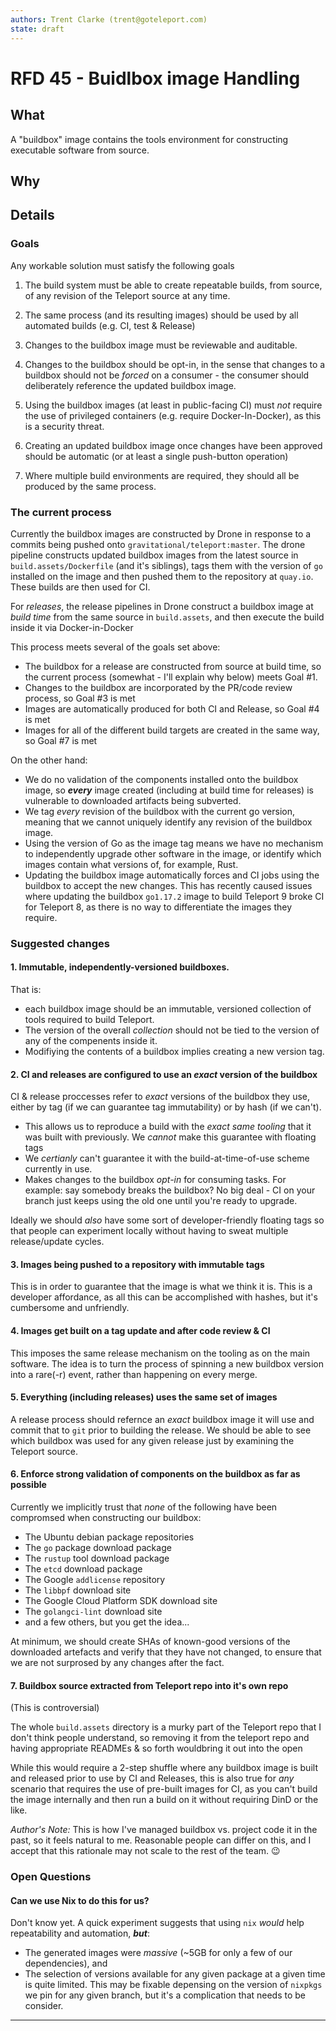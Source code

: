 ```yaml
---
authors: Trent Clarke (trent@goteleport.com)
state: draft
---
```


# RFD 45 - Buidlbox image Handling 

## What

A "buildbox" image contains the tools environment for constructing executable 
software from source. 

## Why

## Details

### Goals

Any workable solution must satisfy the following goals 

 1. The build system must be able to create repeatable builds, from source, of
    any revision of the Teleport source at any time. 

 2. The same process (and its resulting images) should be used by all automated 
    builds (e.g. CI, test & Release)

 3. Changes to the buildbox image must be reviewable and auditable.

 4. Changes to the buildbox should be opt-in, in the sense that changes to a 
    buildbox should not be *forced* on a consumer - the consumer should deliberately 
    reference the updated buildbox image.

 5. Using the buildbox images (at least in public-facing CI) must *not* require 
    the use of privileged containers (e.g. require Docker-In-Docker), as this 
    is a security threat.

 6. Creating an updated buildbox image once changes have been approved should 
    be automatic (or at least a single push-button operation)

 7. Where multiple build environments are required, they should all be 
    produced by the same process.

### The current process

Currently the buildbox images are constructed by Drone in response to a commits
being pushed onto `gravitational/teleport:master`. The drone pipeline constructs 
updated buildbox images from the latest source in `build.assets/Dockerfile` (and 
it's siblings), tags them with the version of `go` installed on the image and 
then pushed them to the repository at `quay.io`. These builds are then used for CI.

For _releases_, the release pipelines in Drone construct a buildbox image at 
_build time_ from the same source in `build.assets`, and then execute the build 
inside it via Docker-in-Docker

This process meets several of the goals set above:

 * The buildbox for a release are constructed from source at build time, so the 
   current process (somewhat - I'll explain why below) meets Goal #1.
 * Changes to the buildbox are incorporated by the PR/code review process, so 
   Goal #3 is met
 * Images are automatically produced for both CI and Release, so Goal #4 is met
 * Images for all of the different build targets are created in the same way, so
   Goal #7 is met

On the other hand:

 * We do no validation of the components installed onto the buildbox image, so 
   **_every_** image created (including at build time for releases) is vulnerable
   to downloaded artifacts being subverted.
 * We tag _every_ revision of the buildbox with the current go version, meaning
   that we cannot uniquely identify any revision of the buildbox image.
 * Using the version of Go as the image tag means we have no mechanism to 
   independently upgrade other software in the image, or identify which images 
   contain what versions of, for example, Rust.
 * Updating the buildbox image automatically forces and CI jobs using the 
   buildbox to accept the new changes. This has recently caused issues where 
   updating the buildbox `go1.17.2` image to build Teleport 9 broke CI for 
   Teleport 8, as there is no way to differentiate the images they require.

### Suggested changes

#### 1. Immutable, independently-versioned buildboxes.

That is:
 * each buildbox image should be an immutable, versioned collection of tools required
   to build Teleport. 
 * The version of the overall  _collection_ should not be tied to the version of any
   of the compenents inside it.
 * Modifiying the contents of a buildbox implies creating a new version tag.

#### 2. CI and releases are configured to use an _exact_ version of the buildbox

CI & release proccesses refer to _exact_ versions of the buildbox they use, either 
by tag (if we can guarantee tag immutability) or by hash (if we can't).

 * This allows us to reproduce a build with the _exact same tooling_ that it was 
   built with previously. We _cannot_ make this guarantee with floating tags
 * We _certianly_ can't guarantee it with the build-at-time-of-use scheme currently
   in use.
 * Makes changes to the buildbox _opt-in_ for consuming tasks. For example: say 
   somebody breaks the buildbox? No big deal - CI on your branch just keeps using the
   old one until you're ready to upgrade.

Ideally we should _also_ have some sort of developer-friendly floating tags so that
people can experiment locally without having to sweat multiple release/update cycles.

#### 3. Images being pushed to a repository with immutable tags

This is in order to guarantee that the image is what we think it is. This is a developer
affordance, as all this can be accomplished with hashes, but it's cumbersome and 
unfriendly.

#### 4. Images get built on a tag update and after code review & CI

This imposes the same release mechanism on the tooling as on the main software. The idea 
is to turn the process of spinning a new buildbox version into a rare(-r) event, rather 
than happening on every merge.

#### 5. Everything (including releases) uses the same set of images

A release process should refernce an _exact_ buildbox image it will use and commit that
to `git` prior to building the release. We should be able to see which buildbox was used
for any given release just by examining the Teleport source.

#### 6. Enforce strong validation of components on the buildbox as far as possible

Currently we implicitly trust that _none_ of the following have been compromsed when
constructing our buildbox:
 - The Ubuntu debian package repositories
 - The `go` package download package
 - The `rustup` tool download package
 - The `etcd` download package
 - The Google `addlicense` repository
 - The `libbpf` download site
 - The Google Cloud Platform SDK download site
 - The `golangci-lint` download site
 - and a few others, but you get the idea...

At minimum, we should create SHAs of known-good versions of the downloaded artefacts 
and verify that they have not changed, to ensure that we are not surprosed by any 
changes after the fact.

#### 7. Buildbox source extracted from Teleport repo into it's own repo

(This is controversial)

The whole `build.assets` directory is a murky part of the Teleport repo that I don't
think people understand, so removing it from the teleport repo and having appropriate
READMEs & so forth wouldbring it out into the open

While this would require a 2-step shuffle where any buildbox image is built and released 
prior to use by CI and Releases, this is also true for _any_  scenario that requires the 
use of pre-built images for CI, as you can't build the image internally and then run a 
build on it without requiring DinD or the like.

_Author's Note:_ This is how I've managed buildbox vs. project code it in the past, so
it feels natural to me. Reasonable people can differ on this,  and I accept that this
rationale may not scale to the rest of the team. 😉

### Open Questions

#### Can we use Nix to do this for us?
Don't know yet. A quick experiment suggests that using `nix` _would_ help repeatability 
and automation, **_but_**:

 * The generated images were _massive_ (~5GB for only a few of our dependencies), and
 * The selection of versions available for any given package at a given time is quite 
   limited. This may be fixable depensing on the version of `nixpkgs` we pin for any 
   given branch, but it's a complication that needs to be consider.

---
